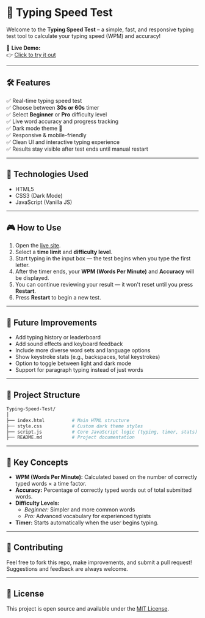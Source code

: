 # 🧠 Typing Speed Test

Welcome to the **Typing Speed Test** – a simple, fast, and responsive typing test tool to calculate your typing speed (WPM) and accuracy!

🚀 **Live Demo:**\
👉 [Click to try it out](https://gauravkaushik3106.github.io/Typing-Speed-Test/)

---

## 🛠️ Features

✅ Real-time typing speed test\
✅ Choose between **30s or 60s** timer\
✅ Select **Beginner** or **Pro** difficulty level\
✅ Live word accuracy and progress tracking\
✅ Dark mode theme 🌙\
✅ Responsive & mobile-friendly\
✅ Clean UI and interactive typing experience\
✅ Results stay visible after test ends until manual restart

---

## 🧩 Technologies Used

- HTML5
- CSS3 (Dark Mode)
- JavaScript (Vanilla JS)

---

## 🎮 How to Use

1. Open the [live site](https://gauravkaushik3106.github.io/Typing-Speed-Test/).
2. Select a **time limit** and **difficulty level**.
3. Start typing in the input box — the test begins when you type the first letter.
4. After the timer ends, your **WPM (Words Per Minute)** and **Accuracy** will be displayed.
5. You can continue reviewing your result — it won't reset until you press **Restart**.
6. Press **Restart** to begin a new test.

---

## 🚧 Future Improvements

- Add typing history or leaderboard
- Add sound effects and keyboard feedback
- Include more diverse word sets and language options
- Show keystroke stats (e.g., backspaces, total keystrokes)
- Option to toggle between light and dark mode
- Support for paragraph typing instead of just words

---

## 📁 Project Structure

```bash
Typing-Speed-Test/
│
├── index.html          # Main HTML structure
├── style.css           # Custom dark theme styles
├── script.js           # Core JavaScript logic (typing, timer, stats)
├── README.md           # Project documentation
```

---

## 🧠 Key Concepts

- **WPM (Words Per Minute):** Calculated based on the number of correctly typed words × a time factor.
- **Accuracy:** Percentage of correctly typed words out of total submitted words.
- **Difficulty Levels:**
  - *Beginner:* Simpler and more common words
  - *Pro:* Advanced vocabulary for experienced typists
- **Timer:** Starts automatically when the user begins typing.

---

## 🙌 Contributing

Feel free to fork this repo, make improvements, and submit a pull request! Suggestions and feedback are always welcome.

---

## 📜 License

This project is open source and available under the [MIT License](LICENSE).


